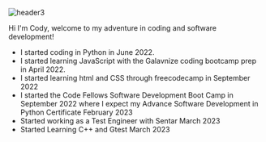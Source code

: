 ![header3](https://user-images.githubusercontent.com/103235685/210416882-474ee79c-90fd-490d-9130-d47de20395d0.png)

Hi I'm Cody, welcome to my adventure in coding and software development!

- I started coding in Python in June 2022.
- I started learning JavaScript with the Galavnize coding bootcamp prep in April 2022.
- I started learning html and CSS through freecodecamp in September 2022
- I started the Code Fellows Software Development Boot Camp in September 2022 where I expect my Advance Software Development in Python Certificate February 2023
- Started working as a Test Engineer with Sentar March 2023
- Started Learning C++ and Gtest March 2023

